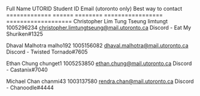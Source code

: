 Full Name                      UTORID     Student ID   Email (utoronto only)                       Best way to contact
=============                  ======      ========    =================                           ===================
Christopher Lim Tung Tseung    limtungt    1005296234  christopher.limtungtseung@mail.utoronto.ca  Discord - Eat My Shuriken#1325

Dhaval Malhotra                malho192    1005156082  dhaval.malhotra@mail.utoronto.ca            Discord - Twisted Tornado#7605

Ethan Chung                    chunget1    1005253850  ethan.chung@mail.utoronto.ca                Discord - Castanix#7040

Michael Chan                   chanmi43    1003137580  rendra.chan@mail.utoronto.ca                Discord - Chanoodle#4444
